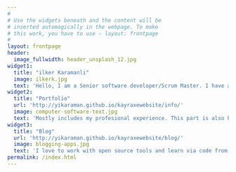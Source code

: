 ```yaml
---
#
# Use the widgets beneath and the content will be
# inserted automagically in the webpage. To make
# this work, you have to use › layout: frontpage
#
layout: frontpage
header:
  image_fullwidth: header_unsplash_12.jpg
widget1:
  title: "ilker Karamanli"
  image: ilkerk.jpg
  text: 'Hello, I am a Senior software developer/Scrum Master. I have always had a passion for development. I have been working in Telecommunication sector. I now have 5 years experience in the industry. I have experience about SIP Protocols, IMS and Web technologies.'
widget2:
  title: "Portfolio"
  url: 'http://yikaraman.github.io/kayraxewebsite/info/'
  image: computer-software-text.jpg
  text: 'Mostly includes my profesional experience. This part is also heavily include my programming Skills. For further individual project details, you can check my <a href="http://github.com/yikaraman/"> GitHub Profile</a>.'
widget3:
  title: "Blog"
  url: 'http://yikaraman.github.io/kayraxewebsite/blog/'
  image: blogging-apps.jpg
  text: 'I love to work with open source tools and learn via code from others. This time I want to try to give something back... if you have a  <em>suggestion about any subject,</em> you can tell me via Twitter <a href="http://twitter.com/kayraxe">@kayraxe</a>.'
permalink: /index.html
---
```

